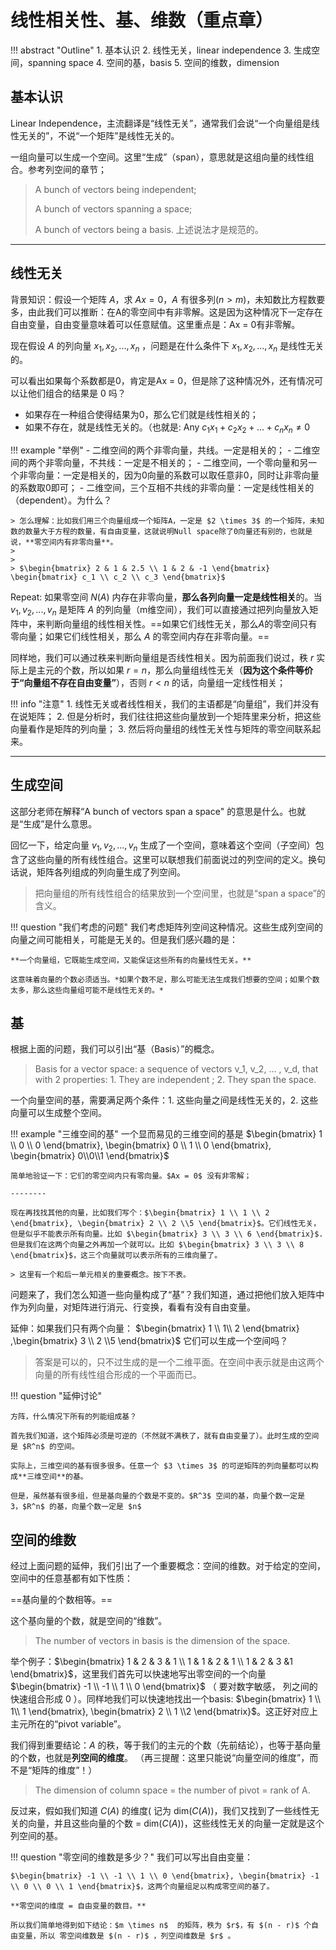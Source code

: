 # 线性相关性、基、维数（重点章）

!!! abstract "Outline"
    1. 基本认识
    2. 线性无关，linear independence
    3. 生成空间，spanning space
    4. 空间的基，basis
    5. 空间的维数，dimension

## 基本认识


Linear Independence，主流翻译是“线性无关”，通常我们会说“一个向量组是线性无关的”，不说“一个矩阵”是线性无关的。

一组向量可以生成一个空间。这里“生成”（span），意思就是这组向量的线性组合。参考列空间的章节；

> A bunch of vectors being independent;
>
> A bunch of vectors spanning a space;
>
> A bunch of vectors being a basis. 上述说法才是规范的。

------------


## 线性无关


背景知识：假设一个矩阵 $A$，求 $Ax = 0$，$A$ 有很多列($n > m$)，未知数比方程数要多，由此我们可以推断：在A的零空间中有非零解。这是因为这种情况下一定存在自由变量，自由变量意味着可以任意赋值。这里重点是：Ax = 0有非零解。


现在假设 $A$ 的列向量 $x_1,x_2, ... , x_n$ ，问题是在什么条件下 $x_1, x_2,...,x_n$ 是线性无关的。

可以看出如果每个系数都是0，肯定是Ax = 0，但是除了这种情况外，还有情况可以让他们组合的结果是 0 吗？

- 如果存在一种组合使得结果为0，那么它们就是线性相关的；
- 如果不存在，就是线性无关的。（也就是: Any $c_1x_1 + c_2x_2 + ... + c_n x_n \neq 0$


!!! example "举例"
    - 二维空间的两个非零向量，共线。一定是相关的；
    - 二维空间的两个非零向量，不共线：一定是不相关的；
    - 二维空间，一个零向量和另一个非零向量：一定是相关的，因为0向量的系数可以取任意非0，同时让非零向量的系数取0即可；
    - 二维空间，三个互相不共线的非零向量：一定是线性相关的（dependent）。为什么？


    > 怎么理解：比如我们用三个向量组成一个矩阵A，一定是 $2 \times 3$ 的一个矩阵，未知数的数量大于方程的数量，有自由变量，这就说明Null space除了0向量还有别的，也就是说，**零空间内有非零向量**。
    > 
    > 
    > $\begin{bmatrix} 2 & 1 & 2.5 \\ 1 & 2 & -1 \end{bmatrix} \begin{bmatrix} c_1 \\ c_2 \\ c_3 \end{bmatrix}$

Repeat: 如果零空间 $N(A)$ 内存在非零向量，**那么各列向量一定是线性相关**的。当$v_1, v_2,...,v_n$ 是矩阵 $A$ 的列向量（m维空间），我们可以直接通过把列向量放入矩阵中，来判断向量组的线性相关性。==如果它们线性无关，那么$A$的零空间只有零向量；如果它们线性相关，那么 $A$ 的零空间内存在非零向量。==


同样地，我们可以通过秩来判断向量组是否线性相关。因为前面我们说过，秩 $r$ 实际上是主元的个数，所以如果 $r = n$，那么向量组线性无关（**因为这个条件等价于“向量组不存在自由变量”**），否则 $r < n$ 的话，向量组一定线性相关；


!!! info "注意"
    1. 线性无关或者线性相关，我们的主语都是“向量组”，我们并没有在说矩阵；
    2. 但是分析时，我们往往把这些向量放到一个矩阵里来分析，把这些向量看作是矩阵的列向量；
    3. 然后将向量组的线性无关性与矩阵的零空间联系起来。


--------

## 生成空间

这部分老师在解释“A bunch of vectors span a space" 的意思是什么。也就是“生成”是什么意思。

回忆一下，给定向量 $v_1, v_2,...,v_n$ 生成了一个空间，意味着这个空间（子空间）包含了这些向量的所有线性组合。这里可以联想我们前面说过的列空间的定义。换句话说，矩阵各列组成的列向量生成了列空间。

> 把向量组的所有线性组合的结果放到一个空间里，也就是“span a space”的含义。

!!! question "我们考虑的问题"
    我们考虑矩阵列空间这种情况。这些生成列空间的向量之间可能相关，可能是无关的。但是我们感兴趣的是：

    **一个向量组，它既能生成空间，又能保证这些所有的向量线性无关。**

    这意味着向量的个数必须适当。*如果个数不足，那么可能无法生成我们想要的空间；如果个数太多，那么这些向量组可能不是线性无关的。*


## 基 

根据上面的问题，我们可以引出“基（Basis）”的概念。

> Basis for a vector space: a sequence of vectors v_1, v_2, ... , v_d, that with 2 properties: 1. They are independent ; 2. They span the space.

一个向量空间的基，需要满足两个条件：1. 这些向量之间是线性无关的，2. 这些向量可以生成整个空间。

!!! example "三维空间的基"
    一个显而易见的三维空间的基是 $\begin{bmatrix} 1 \\ 0 \\ 0 \end{bmatrix}, \begin{bmatrix} 0 \\ 1 \\ 0 \end{bmatrix}, \begin{bmatrix} 0\\0\\1 \end{bmatrix}$

    简单地验证一下：它们的零空间内只有零向量。$Ax = 0$ 没有非零解；

    --------

    现在再找找其他的向量，比如我们写个：$\begin{bmatrix} 1 \\ 1 \\ 2 \end{bmatrix}, \begin{bmatrix} 2 \\ 2 \\5 \end{bmatrix}$。它们线性无关，但是似乎不能表示所有向量。比如 $\begin{bmatrix} 3 \\ 3 \\ 6 \end{bmatrix}$. 但是我们在这两个向量之外再加一个就可以。比如 $\begin{bmatrix} 3 \\ 3 \\ 8 \end{bmatrix}$，这三个向量就可以表示所有的三维向量了。

    > 这里有一个和后一单元相关的重要概念。按下不表。


问题来了，我们怎么知道一些向量构成了“基”？我们知道，通过把他们放入矩阵中作为列向量，对矩阵进行消元、行变换，看看有没有自由变量。

延伸：如果我们只有两个向量： $\begin{bmatrix} 1 \\ 1\\ 2 \end{bmatrix} ,\begin{bmatrix} 3 \\ 2 \\5 \end{bmatrix}$ 它们可以生成一个空间吗？

> 答案是可以的，只不过生成的是一个二维平面。在空间中表示就是由这两个向量的所有线性组合形成的一个平面而已。

!!! question "延伸讨论"

    方阵，什么情况下所有的列能组成基？
    
    首先我们知道，这个矩阵必须是可逆的（不然就不满秩了，就有自由变量了）。此时生成的空间是 $R^n$ 的空间。

    实际上，三维空间的基有很多很多。任意一个 $3 \times 3$ 的可逆矩阵的列向量都可以构成**三维空间**的基。 

    但是，虽然基有很多组，但是基向量的个数是不变的。$R^3$ 空间的基，向量个数一定是3，$R^n$ 的基，向量个数一定是 $n$

## 空间的维数

经过上面问题的延伸，我们引出了一个重要概念：空间的维数。对于给定的空间，空间中的任意基都有如下性质：

==基向量的个数相等。==

这个基向量的个数，就是空间的“维数”。

> The number of vectors in basis is the dimension of the space.
>

举个例子：$\begin{bmatrix} 1 & 2 & 3 & 1 \\ 1 & 1 & 2 & 1 \\ 1 & 2 & 3  &1 \end{bmatrix}$，这里我们首先可以快速地写出零空间的一个向量 $\begin{bmatrix} -1 \\ -1 \\ 1 \\ 0 \end{bmatrix}$ （ 要对数字敏感， 列之间的快速组合形成 0 ）。同样地我们可以快速地找出一个basis: $\begin{bmatrix} 1 \\ 1\\ 1 \end{bmatrix}, \begin{bmatrix} 2 \\ 1 \\2 \end{bmatrix}$。这正好对应上主元所在的“pivot variable”。

我们得到重要结论：$A$ 的秩，等于我们的主元的个数（先前结论），也等于基向量的个数，也就是**列空间的维度**。 （再三提醒：这里只能说“向量空间的维度”，而不是“矩阵的维度”！）

> The dimension of column space = the number of pivot = rank of A.

反过来，假如我们知道 $C(A)$ 的维度( 记为 $\text{dim}(C(A))$，我们又找到了一些线性无关的向量，并且这些向量的个数 = $\text{dim}(C(A))$，这些线性无关的向量一定就是这个列空间的基。


!!! question "零空间的维数是多少？"
    我们可以写出自由变量：

    $\begin{bmatrix} -1 \\ -1 \\ 1 \\ 0 \end{bmatrix}, \begin{bmatrix} -1 \\ 0 \\ 0 \\ 1 \end{bmatrix}$，这两个向量组足以构成零空间的基了。

    **零空间的维度 = 自由变量的数目。**

    所以我们简单地得到如下结论：$m \times n$  的矩阵，秩为 $r$，有 $(n - r)$ 个自由变量，所以 零空间维数是 $(n - r)$ ，列空间维数是 $r$ 。

